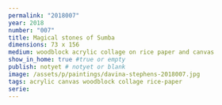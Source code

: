 ```yaml
---
permalink: "2018007"
year: 2018
number: "007"
title: Magical stones of Sumba
dimensions: 73 x 156
medium: woodblock acrylic collage on rice paper and canvas
show_in_home: true #true or empty
publish: notyet # notyet or blank
image: /assets/p/paintings/davina-stephens-2018007.jpg
tags: acrylic canvas woodblock collage rice-paper
serie:
---
```

